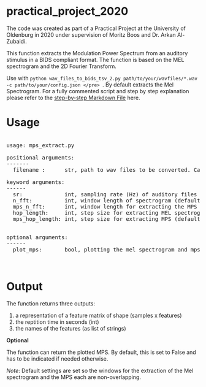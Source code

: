 # practical_project_2020
The code was created as part of a Practical Project at the University of Oldenburg in 2020 under supervision of Moritz Boos and Dr. Arkan Al-Zubaidi. 

This function extracts the Modulation Power Spectrum from an auditory stimulus in a BIDS compliant format.
The function is based on the MEL spectrogram and the 2D Fourier Transform. 

Use with `python wav_files_to_bids_tsv_2.py path/to/your/wavfiles/*.wav -c path/to/your/config.json </pre> `. By default extracts the Mel Spectrogram. 
For a fully commented script and step by step explanation please refer to the [step-by-step Markdown File](https://github.com/jannenold/practical_project_2020/blob/main/step_by_step.md) here.

# Usage
<pre> 
usage: mps_extract.py 

positional arguments:
-------
  filename :      str, path to wav files to be converted. Can be used with wildcard * .wav. 

keyword arguments:
------
  sr:             int, sampling rate (Hz) of auditory files (set to 44100 Hz by default)
  n_fft:          int, window length of spectrogram (default 512)
  mps_n_fft:      int, window length for extracting the MPS (default 500)
  hop_length:     int, step size for extracting MEL spectrogram (default 512)
  mps_hop_length: int, step size for extracting MPS (default 500)
  
  
optional arguments:
------
  plot_mps:       bool, plotting the mel spectrogram and mps forthe first window side by side (by default set to False)


</pre>

# Output

The function returns three outputs:

1. a representation of a feature matrix of shape (samples x features)
2. the reptition time in seconds (int)
3. the names of the features (as list of strings)

**Optional**

The function can return the plotted MPS. By default, this is set to False and has to be indicated if needed otherwise.

*Note*: Default settings are set so the windows for the extraction of the Mel spectrogram and the MPS each are non-overlapping.
